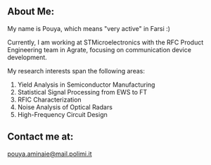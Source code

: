 ## About Me:
My name is Pouya, which means "very active" in Farsi :) 

Currently, I am working at STMicroelectronics with the RFC Product Engineering team in Agrate, focusing on communication device development.


My research interests span the following areas: 

1. Yield Analysis in Semiconductor Manufacturing
2. Statistical Signal Processing from EWS  to FT
3. RFIC Characterization
4. Noise Analysis of Optical Radars
5. High-Frequency Circuit Design


## Contact me at:
pouya.aminaie@mail.polimi.it


